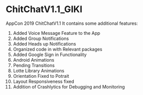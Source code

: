 
# ChitChatV1.1_GIKI
AppCon 2019
ChitChatV1.1
It contains some additional features:
1. Added Voice Message Feature to the App
2. Added Group Notifications
3. Added Heads up Notifications
4. Organized code in with Relevant packages
5. Added Google Sign in Functionality
6. Android Animations
7. Pending Transitions  
8. Lotte Library Animations
9. Orientation Fixed to Potrait
10. Layout Responsiveness fixed
11. Addition of Crashlytics for Debugging and Monitoring
